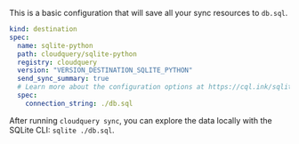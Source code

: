 This is a basic configuration that will save all your sync resources to `db.sql`.

```yaml copy
kind: destination
spec:
  name: sqlite-python
  path: cloudquery/sqlite-python
  registry: cloudquery
  version: "VERSION_DESTINATION_SQLITE_PYTHON"
  send_sync_summary: true
  # Learn more about the configuration options at https://cql.ink/sqlite-python_destination
  spec:
    connection_string: ./db.sql
```

After running `cloudquery sync`, you can explore the data locally with the SQLite CLI: `sqlite ./db.sql`.
